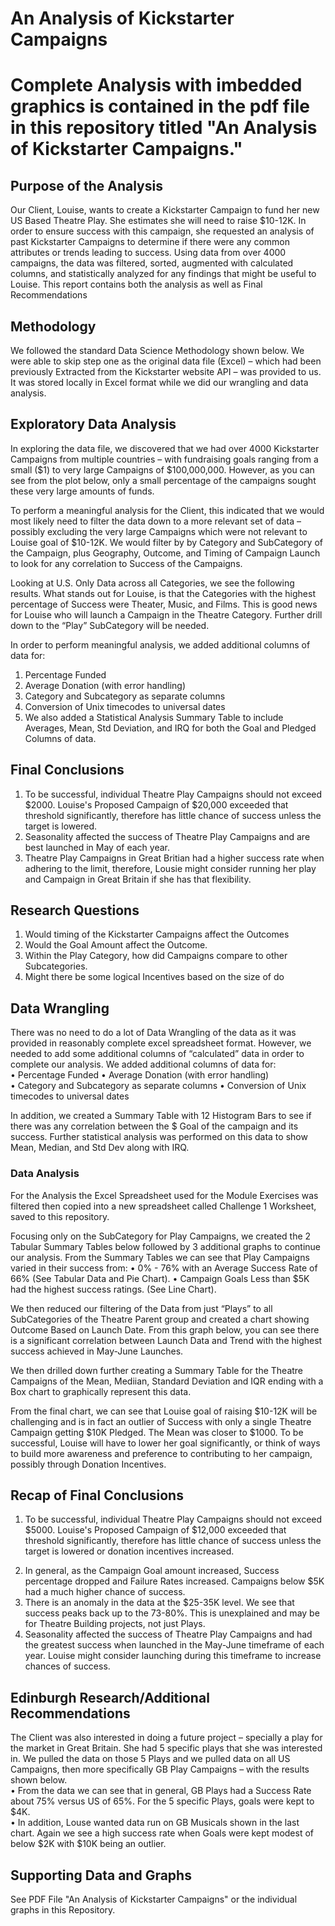 # An Analysis of Kickstarter Campaigns
# Complete Analysis with imbedded graphics is contained in the pdf file in this repository titled "An Analysis of Kickstarter Campaigns." 

## Purpose of the Analysis
Our Client, Louise, wants to create a Kickstarter Campaign to fund her new US Based Theatre Play. She estimates she will need to raise $10-12K.  In order to ensure success with this campaign, she requested an analysis of past Kickstarter Campaigns to determine if there were any common attributes or trends leading to success. Using data from over 4000 campaigns, the data was filtered, sorted, augmented with calculated columns, and statistically analyzed for any findings that might be useful to Louise. This report contains both the analysis as well as Final Recommendations

## Methodology
We followed the standard Data Science Methodology shown below. We were able to skip step one as the original data file (Excel) – which had been previously Extracted from the Kickstarter website API – was provided to us. It was stored locally in Excel format while we did our wrangling and data analysis.

## Exploratory Data Analysis
In exploring the data file, we discovered that we had over 4000 Kickstarter Campaigns from multiple countries – with fundraising goals ranging from a small ($1) to very large Campaigns of $100,000,000. However, as you can see from the plot below, only a small percentage of the campaigns sought these very large amounts of funds. 

To perform a meaningful analysis for the Client, this indicated that we would most likely need to filter the data down to a more relevant set of data – possibly excluding the very large Campaigns which were not relevant to Louise goal of $10-12K. We would filter by  by Category and SubCategory of the Campaign, plus Geography, Outcome, and Timing of Campaign Launch to look for any correlation to Success of the Campaigns.

Looking at U.S. Only Data across all Categories, we see the following results. What stands out for Louise, is that the Categories with the highest percentage of Success were Theater, Music, and Films.  This is good news for Louise who will launch a Campaign in the Theatre Category. Further drill down to the “Play” SubCategory will be needed.   

In order to perform meaningful analysis, we added additional columns of data for:  
1) Percentage Funded
2) Average Donation (with error handling)
3) Category and Subcategory as separate columns
4) Conversion of Unix timecodes to universal dates
5) We also added a Statistical Analysis Summary Table to include Averages, Mean, Std Deviation, and IRQ for both the Goal and Pledged Columns of data.  
 
## Final Conclusions
1. To be successful, individual Theatre Play Campaigns should not exceed $2000. Louise's Proposed Campaign of $20,000 exceeded that threshold significantly, therefore has little chance of success unless the target is lowered. 
2. Seasonality affected the success of Theatre Play Campaigns and are best launched in May of each year. 
3. Theatre Play Campaigns in Great Britian had a higher success rate when adhering to the limit, therefore, Lousie might consider running her play and Campaign in Great Britain if she has that flexibility. 

## Research Questions
1) Would timing of the Kickstarter Campaigns affect the Outcomes 
2) Would the Goal Amount affect the Outcome.   
3) Within the Play Category, how did Campaigns compare to other Subcategories.  
4) Might there be some logical Incentives based on the size of do

## Data Wrangling
There was no need to do a lot of Data Wrangling of the data as it was provided in reasonably complete excel spreadsheet format. However, we needed to add some additional columns of “calculated” data in order to complete our analysis. We added additional columns of data for:  
• Percentage Funded 
• Average Donation (with error handling)  
• Category and Subcategory as separate columns 
• Conversion of Unix timecodes to universal dates 

In addition, we created a Summary Table with 12 Histogram Bars to see if there was any correlation between the $ Goal of the campaign and its success. Further statistical analysis was performed on this data to show Mean, Median, and Std Dev along with IRQ.

### Data Analysis 
For the Analysis the Excel Spreadsheet used for the Module Exercises was filtered then copied into a new spreadsheet called Challenge 1 Worksheet, saved to this repository. 

Focusing only on the SubCategory for Play Campaigns, we created the 2 Tabular Summary Tables below followed by 3 additional graphs to continue our analysis.  From the Summary Tables we can see that Play Campaigns varied in their success from: 
• 0% - 76% with an Average Success Rate of 66% (See Tabular Data and Pie Chart). 
• Campaign Goals Less than $5K had the highest success ratings. (See Line Chart).  

We then reduced our filtering of the Data from just “Plays” to all SubCategories of the Theatre Parent group and created a chart showing Outcome Based on Launch Date. From this graph below, you can see there is a significant correlation between Launch Data and Trend with the highest success achieved in May-June Launches. 

We then drilled down further creating a Summary Table for the Theatre Campaigns of the Mean, Mediian, Standard Deviation and IQR ending with a Box chart to graphically represent this data. 

From the final chart, we can see that Louise goal of raising $10-12K will be challenging and is in fact an outlier of Success with only a single Theatre Campaign getting $10K Pledged. The Mean was closer to $1000. To be successful, Louise will have to lower her goal significantly, or think of ways to build more awareness and preference to contributing to her campaign, possibly through Donation Incentives.  
 
## Recap of Final Conclusions
1) To be successful, individual Theatre Play Campaigns should not exceed $5000. Louise's Proposed Campaign of $12,000 exceeded that threshold significantly, therefore has little chance of success unless the target is lowered or donation incentives increased. 
2. In general, as the Campaign Goal amount increased, Success percentage dropped and Failure Rates increased. Campaigns below $5K had a much higher chance of success.  
3. There is an anomaly in the data at the $25-35K level. We see that success peaks back up to the 73-80%. This is unexplained and may be for Theatre Building projects, not just Plays.  
4. Seasonality affected the success of Theatre Play Campaigns and had the greatest success when launched in the May-June timeframe of each year. Louise might consider launching during this timeframe to increase chances of success.  
 
 ## Edinburgh Research/Additional Recommendations 
 The Client was also interested in doing a future project – specially a play for the market in Great Britain. She had 5 specific plays that she was interested in. We pulled the data on those 5 Plays and we pulled data on all US Campaigns, then more specifically GB Play Campaigns –  with the results shown below.   
• From the data we can see that in general, GB Plays had a Success Rate about 75% versus US of 65%. For the 5 specific Plays, goals were kept to $4K.  
• In addition, Louse wanted data run on GB Musicals shown in the last chart. Again we see a high success rate when Goals were kept modest of below $2K with $10K being an outlier.   
 
## Supporting Data and Graphs
See PDF File  "An Analysis of Kickstarter Campaigns" or the individual graphs in this Repository. 
